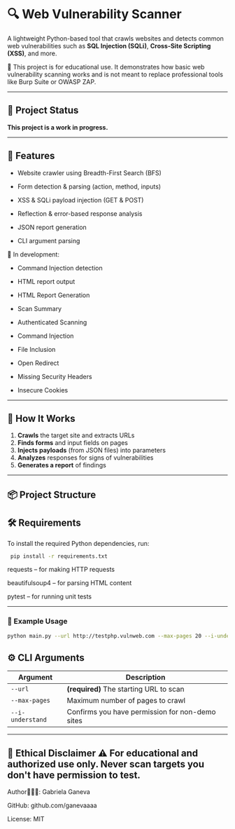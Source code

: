 # 🔍 Web Vulnerability Scanner 

A lightweight Python-based tool that crawls websites and detects common web vulnerabilities such as **SQL Injection (SQLi)**, **Cross-Site Scripting (XSS)**, and more.

📌 This project is for educational use. It demonstrates how basic web vulnerability scanning works and is not meant to replace professional tools like Burp Suite or OWASP ZAP.


---
## 📌 Project Status

**This project is a work in progress.**

---


## 🚀 Features
- Website crawler using Breadth-First Search (BFS)

- Form detection & parsing (action, method, inputs)

- XSS & SQLi payload injection (GET & POST)

- Reflection & error-based response analysis

- JSON report generation
- CLI argument parsing


🚧 In development:

- Command Injection detection

- HTML report output

- HTML Report Generation

- Scan Summary
- Authenticated Scanning
- Command Injection

- File Inclusion

- Open Redirect

- Missing Security Headers

- Insecure Cookies

---

## 🧠 How It Works

1. **Crawls** the target site and extracts URLs
2. **Finds forms** and input fields on pages
3. **Injects payloads** (from JSON files) into parameters
4. **Analyzes** responses for signs of vulnerabilities
5. **Generates a report** of findings

---

## 📦 Project Structure

## 🛠 Requirements
To install the required Python dependencies, run:
```bash
 pip install -r requirements.txt
```
requests – for making HTTP requests

beautifulsoup4 – for parsing HTML content

pytest – for running unit tests

---
### 🔧 Example Usage

```bash
python main.py --url http://testphp.vulnweb.com --max-pages 20 --i-understand
```

## ⚙️ CLI Arguments
| Argument         | Description                                     |
| ---------------- | ----------------------------------------------- |
| `--url`          | **(required)** The starting URL to scan         |
| `--max-pages`    | Maximum number of pages to crawl   |
| `--i-understand` | Confirms you have permission for non-demo sites |


---
🔐 Ethical Disclaimer
⚠️ For **educational and authorized use only**. Never scan targets you don't have permission to test.
---


Author👩🏻‍💻: Gabriela Ganeva 

GitHub: github.com/ganevaaaa

License: MIT
